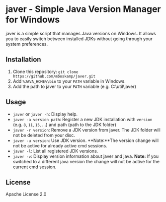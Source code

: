 # javer - Simple Java Version Manager for Windows
javer is a simple script that manages Java versions on Windows. It allows you to easily switch between installed JDKs without going through your system preferences.

## Installation
1. Clone this repository: `git clone https://github.com/mboskamp/javer.git`
2. Add `%JAVA_HOME%\bin` to your `PATH` variable in Windows.
3. Add the path to javer to your `PATH` variable (e.g. C:\util\javer)

## Usage
* `javer` or `javer -h`: Display help.
* `javer -a version path`: Register a new JDK installation with `version` (e.g. `8`, `11`, `15`, ...) and path (path to the JDK folder)
* `javer -r version`: Remove a JDK version from javer. The JDK folder will not be deleted from your disc.
* `javer -u version`: Use JDK version. **Note:**The version change will not be active for already active cmd sessions.
* `javer -l`: List all registered JDK versions.
* `javer -v`: Display version information about javer and java. **Note:** If you switched to a different java version the change will not be active for the current cmd session.

## License
Apache License 2.0
